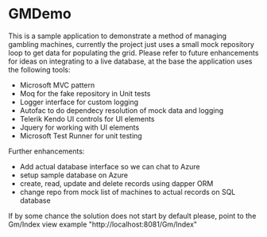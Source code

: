 # GMDemo
This is a sample application to demonstrate a method of managing gambling machines, currently the project just uses a small mock repository loop to get data for populating the grid. 
Please refer to future enhancements for ideas on integrating to a live database, at the base the application uses the following tools:
 - Microsoft MVC pattern
 - Moq for the fake repository in Unit tests
 - Logger interface for custom logging
 - Autofac to do dependecy resolution of mock data and logging
 - Telerik Kendo UI controls for UI elements
 - Jquery for working with UI elements
 - Microsoft Test Runner for unit testing
 
Further enhancements:

 - Add actual database interface so we can chat to Azure
 - setup sample database on Azure
 - create, read, update and delete records using dapper ORM
 - change repo from mock list of machines to actual records on SQL database
 
If by some chance the solution does not start by default please, point to the Gm/Index view
example "http://localhost:8081/Gm/Index"


